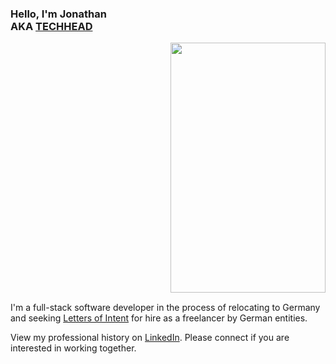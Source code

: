 ### Hello, I'm Jonathan<br>AKA [TECHHEAD](https://techhead.biz)

<img src="https://techhead.biz/leaning_techhead.png" width="248" height="400" align="right">
<img src="https://techhead.biz/Pix.gif" width="300" height="1">

I'm a full-stack software developer in the process of relocating to Germany and seeking [Letters of Intent](https://allaboutberlin.com/guides/freelance-visa-letter-of-intent) for hire as a freelancer by German entities.

View my professional history on [LinkedIn](https://www.linkedin.com/in/techhead/). Please connect if you are interested in working together.

<!--
**techhead/techhead** is a ✨ _special_ ✨ repository because its `README.md` (this file) appears on your GitHub profile.

Here are some ideas to get you started:

- 🔭 I’m currently working on ...
- 🌱 I’m currently learning ...
- 👯 I’m looking to collaborate on ...
- 🤔 I’m looking for help with ...
- 💬 Ask me about ...
- 📫 How to reach me: ...
- ⚡ Fun fact: ...
-->
